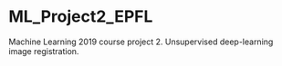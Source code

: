 # ML_Project2_EPFL
Machine Learning 2019 course project 2. Unsupervised deep-learning image registration.
